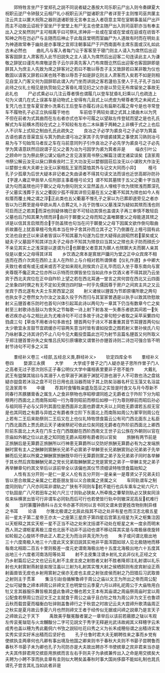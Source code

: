 <!-- { "loadSidebar": true } -->
　　郊特牲言坐尸于堂郑孔之説不同说者疑之愚按大司乐职云尸出入则令奏肆夏大祝职云逆尸令钟鼓又云相尸礼小祝职云沃尸盥诸职言尸者详至于主则惟司巫共匰主注云共主以匰大祝陈之器则退诸职皆无言奉主出入者窃意主常在室朝事虽延尸出戸而主不动故云诏祝于室坐尸于堂堂上有尸无主也使主随尸出入则司巫职亦当有奉主出入之文矣然则尸主可相离乎曰可祭礼求神非一处或在室或在堂或在庭或在祊皆不知神之所在岂必尸与主随而后神止于此哉且堂明而室幽尸为人道故有时而在明处主为神道故常奉于幽处是亦事理之宜郑注朝事延尸于戸西南面布主席东面或汉礼如此古未必然也
　　曲礼凡与客入者每门让于客客至于寝门则主人请入为席然后出迎客客固辞主人肃客而入此节旧説失之主人请入为席然后出迎客二句连读此主人为谦敬之辞犹曰谨先布席敬逆吾子云尔非真先客入门布席既讫然后出迎客也客固辞即是辞其入为庶主人先致为席之辞客对之若曰不敢以辱吾子主又致辞若曰某非敢为仪也敢固以请客又辞若曰某也贱不敢以辱吾子如是辞讫则主人肃客而入矣若不如是则相见自宜入门客又何为固辞耶此谓入内门坐而讲説之客若蘧伯玉使人于孔子孔子当如此待之仪礼士相见是执贽始见之客昏礼壻见妇之父亦是以贽见无布席留坐之事故无此礼也
　　尸必式乘必以几注云尊者慎也谓履几以登车犹昏礼妇乘以几也疏连上句为义谓几在式上误甚车是动物式上安得有几且式上以虎皮为幦尊者凭之未闻式上复凭几也王登车夏官隶仆洗乘石王后登车亦履石诗云有扁斯石履之卑兮是也寻常登车不履物孔子必正立执绥履于地也
　　车前低于两较处谓之式其上揉曲木以为凭不但在前者为式其曲而在左右者亦式也军中可履之以望敌左传登轼而望之是也孔氏解式为车前横木而较在式之上不知较有左右二木纵置于两輢之上非横于式之上也后人不识车上式较之制由孔氏此疏失之
　　良冶之子必学为裘良弓之子必学为箕盖古语也裘古音渠宜反与箕为韵此谓弓冶之家其子先学缝裘揉箕之事使其习熟则冶弓易为与下句始驾马者反之车在马前意同列子引作良冶之子必先学为裘良弓之子必先学为箕语意跃然旧説谓子见父之善为冶为弓因学为裘为箕者非是
　　缁衣引叶公之顾命叶当为祭此祭公谋父临终之言见汲冡周书祭公解篇注谓沈诸梁误矣【汲冡周书祭公解云汝无以戾口罪疾丧时二王大功汝无以嬖御固荘后汝无以小谋败大作汝无以嬖御士疾大夫卿士汝无以家相乱王室而莫恤其外与记文大同而小异】
　　檀弓孔子少孤章为后世大疑本非记者之失由读者不得其句读文法而误也近世高邮孙防孙【字邃人雍正甲辰举人任刑部主事着檀弓论文】谓不知其墓殡于五父之衢十字当连读为句而盖殡也问于郰父之母为倒句则文义显然盖古人埋棺于坎为殡殡浅而葬深孔子父墓实浅葬于五父之衢因少孤不得其详但见墓在五父之衢不知其为殡也如今人有权厝而覆土掩之谓之浮正此类也五父衢墓不惟孔子之家以为已葬即道旁见之者亦皆以为已葬至是母卒欲从周人合葬之礼卜兆于防惟以父墓浅深为疑如其殡而浅也则可启而迁之若其而深也则疑体魄已安不可轻动其慎也盖谓夫子再三审慎不敢轻启父墓也后乃知其果为殡而非由问于郰曼父之母而知之盖唯郰曼父之母能道其殡之详是以信其言启殡而合于防盖殡也句当在问于郰曼父之母下因属文欲作倒句取曲折故置在上犹首章檀弓免焉本当在仲子舍其孙而立其子之下乃倒置在上檀弓固有此文法也自史迁以来读者皆误以不知其墓为句遂为后世大疑得此説昭然若蒙矣或又疑夫子父墓固不知其详岂夫子之母亦不知其为殡欤曰当其父之殡也夫子防而顔氏少不亲见其实土之浅深是以遂谓为已也郰曼父者意其为郰人也殡郰大夫而郰人亲其役是以曼父之母得其详耳
　　乡饮酒之席本是賔居戸牖问为堂之正中众宾席不相连而在西介次宾在西阶上主人在阼阶上与介相对若所谓僎者【仪礼作遵】乡中卿大夫致仕者或有或无或来或否不定如来观礼则俟宾介正礼毕而后入坐于尊东南向与賔夹尊既不儳正宾之位亦所以示特而优僎皆坐位当如此作乡饮酒义者不得其説乃云坐宾于西北夫宾位在正中自阼阶上望之若在西北耳通一堂言之宾何尝在西北又云四面之坐象四时僎之有无不定如无僎岂四时缺一时乎先儒因尊于房户之间宾主共之又云坐宾于西北遂有大夫士东房西室之説
　　射义诸侯以貍首为节即原壤所歌之两句也执女手之卷然女为尔汝之汝盖久役于外而归与其室家曽遇是以执手以致其欣慰故射义云貍首者乐防时也首句兴体引起耳此诗以两句为一章其下仍当有数章今亡之矣射至三射歌诗击鼓以为舍矢之节每歌一诗上射下射各发一矢奏乐者欲其间若一矢者迟疾亦必与之相比此为尤难诗句不可过多故于诗之章句短少者取之采苹采蘩四句驺虞三句【草虫不用者诗句多故也】貍首两句于诗义不甚重重其音节耳貍首两句似太少歌宜永言鼓节宜疏缓亦可容两矢意当时皆有谱如投壶之图若射义曽孙侯氏八句乃咏射事之诗其诗仍不止八句今见大戴投壶篇此岂可为射节且篇名貍首又何所取义乎郑注貍首曽孙失之矣惟吕氏知引原壤歌又谓曽孙亦貍首诗则二诗岂可强合皆不明射节诗句不可多之义耳

　　羣经补义卷三
<经部,五经总义类,群经补义>
　　钦定四库全书
　　羣经补义卷四
　　婺源江永撰
　　大学
　　大学成于曽子之门人疑亦是子思所作曽子门人之高者无过子思次则乐正子春公明仪大学中庸相表里要非子思不能作
　　大戴礼武王有盥槃其铭曰与其溺于人也寜溺于渊溺于渊犹可游也溺于人不可救也汤之盘铭疑亦盥盘若沐浴之盘不可日日用也且浴器而铭于其上防矣浴器名杆见玉藻又名浴盆见汲冡周书
　　中庸
　　荐其时食犠牲粢盛及笾豆之实皆是时食又与月今荐新不同春行羔豚膳膏香之属生人之食非祭物也序昭穆谓同姓之无爵者立于阼阶下分为昭穆两行西面北上而南陈如昭一行为尊则昭前而穆后如穆一行为尊则穆前而昭后孙必与祖同班子必与父异列其面位是西面非北面也爵谓大夫以上同姓无爵谓若五叔无官是也其同姓之有爵与异姓之有爵者序立阶下东面北上而南陈如周公为冢宰则周公在上若有二王后来助祭则二王后又在上也仪礼特牲馈食篇云公有司门西北面东上私臣门西北面西上贾氏疏云天子诸侯祭祀可依此位矣同姓无爵者在阼阶前西面北上卿西阶前东面北上大夫在门东士在门西既献在西阶西南文王世子云公族在外朝则以官在宗庙如外朝之位以此差之知同姓无爵从昭穆有爵者则以官矣
　　旅酬有两节前是正旅酬后是无算爵正旅酬所以行神恵无算爵所以交防好旅酬无算爵必有为之发端旅酬时賔有主人之酬觯则賔酬长兄弟不必賔弟子举觯至长兄弟酬賔则必兄弟弟子先举觯而后兄弟以所奠之觯酬賔旅酬既毕将行无算爵则賔之弟子及兄弟弟子同时各举觯于其长然后宾取觯酬兄弟之党长兄弟取觯酬賔之党是賔党之弟子一举觯主党之弟子再举觯章句约其文举后以该前举全以该偏也其仪节须细读特牲馈食篇始知之
　　人性有五分开则一是仁一是义人伦有五分开则一是亲亲一是尊贤父子兄弟夫妇皆以恩合故属之亲属之仁君臣朋友皆以义合故属之贤属之义
　　车同轨谓车之制度同则轨广八尺亦同耳非谓轨之广狭有不同则车杌不能行也兵车乘车之轮六尺六寸轨固是广八尺若田车之轮六尺三寸则轨必狭矣人所牵挽之輂辇则轨必又狭矣同涂徃来纵横衺出皆可行非谓车必同轨而后可行也若使皆行轨中则辙深泥高反杌难行矣
　　当时篆籒钟鼎科斗古文书亦甚不同何以言书同文谓未尝更姓改物别制异様之书耳
　　论语
　　尔雅北极谓之北辰此指其不动之处非有星也而汉志北极五星前一星太子第二星帝王亦太一之座第三星庶子第四星后宫第五纽星为天之枢集注因以天枢释之其实天枢一星不正当不动之处宋沈括谓不动处在枢星之末一度余而明末西人测之谓枢星离极三度也北辰不动非不运动也谓不移动耳其实是与南极昼夜旋转如轮毂之心旋转不停此正人君之无为而治非真无所为也
　　朱子或问谓北极出地三十六度南极入地三十六度此天文家旧説其实地非平面浑圆如球人见北极随地而移每南北相距二百五十里则极差一度元史谓南海极出地十五度北海极出地六十五度其出地三十六度者河南洛阳等处耳
　　射不主皮集注谓乡射礼文此非仪礼正经之文乃乡射篇后记之文也记云礼射不主皮主皮之射胜者又射不胜者降郑注礼射谓以礼乐射也大射賔射燕射是矣按注虽以三射为礼射其实惟大射之侯栖鹄则有皮宾射设正燕射画兽皆无皮也乡射用賔射之侯亦无皮也主皮之射张皮侯而射之乃田猎后习武取兽之射则主于贯革
　　集注引赵伯循解鲁禘于周公之庙以文王为所出之帝而周公配之似可疑鲁之禘本禘周公非禘文王也明堂位云季夏六月以禘礼祀周公于大庙牲用白牡又言其器服乐舞皆极其盛此鲁禘之僭也若文王本有其庙谓之周庙祭周庙时宜以周公配食若祭周公岂迎文王之主就食于周公之庙乎且白牡之牲为周公非为文王也鲁颂云秋而载尝夏而楅衡白牡骍刚盖鲁禘行之于秋尝之时故记云夫大尝禘升歌清庙周正之秋实是夏月故云季夏六月也然则禘文王者于经传似无据或问禘之説章乃是言天子之禘故云之于天下
　　禹致美乎黻冕黻者裳之一章举后以该前若蔽膝之韨以韦观左传衮冕韨珽与火龙黼黻分二字可见説文于秀字无释避光武讳故阙其义释穂字云禾成秀也盖以穂为秀此戴侗六书攷之説较吐花曰秀之义为长禾成穂俗谓之出穑诗实发实秀实坚实好禾出穑而后坚好也
　　孔子仕鲁时君大夫无朝聘徃来之事而乡党有使摈执圭两章何也凡卿有事出境及他国之卿来则书于春秋大夫则不书晏子尝聘鲁而春秋不书晏子未为卿也孔子为司防亦是大夫故出聘亦不书使摈章之宾非君来当亦是大夫其传辞君用交摈臣用旅摈而言左右手则夫子为承摈兼传出入之命是用交摈矣大夫聘为小聘不享而执圭章有圭则似大聘矣盖春秋时事大国尚侈靡不能如礼制也晁氏谓孔子尝言其礼当如此者非是
